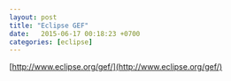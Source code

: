 ```yaml
---
layout: post
title: "Eclipse GEF"
date:   2015-06-17 00:18:23 +0700
categories: [eclipse]
---
```


[http://www.eclipse.org/gef/](http://www.eclipse.org/gef/)
